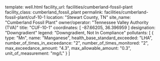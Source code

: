 template: well.html
facility_url: facilities/cumberland-fossil-plant
facility_class: cumberland_fossil_plant
permalink: facilities/cumberland-fossil-plant/cuf-10-1
location: "Stewart County, TN"
site_name: "Cumberland Fossil Plant"
owner/operator: "Tennessee Valley Authority (TVA)"
title: "CUF-10-1"
coordinates: [
  -87.66205,
  36.396959
]
designation: "Downgradient"
legend: "Downgradient, Not In Compliance"
pollutants: [
  {
  type: "Mn",
  name: "Manganese",
  health_base_standard_exceeded: "LHA",
  number_of_times_in_exceedance: "2",
  number_of_times_monitored: "2",
  max_exceedance_amount: "4.3",
  max_allowable_amount: "0.3",
  unit_of_measurement: "mg/L"
  }
]
